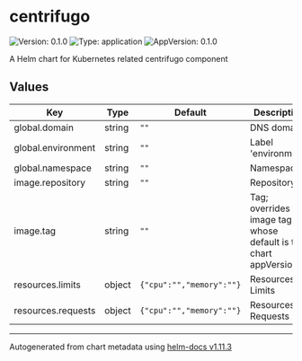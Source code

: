 # centrifugo

![Version: 0.1.0](https://img.shields.io/badge/Version-0.1.0-informational?style=flat-square) ![Type: application](https://img.shields.io/badge/Type-application-informational?style=flat-square) ![AppVersion: 0.1.0](https://img.shields.io/badge/AppVersion-0.1.0-informational?style=flat-square)

A Helm chart for Kubernetes related centrifugo component

## Values

| Key | Type | Default | Description |
|-----|------|---------|-------------|
| global.domain | string | `""` | DNS domain |
| global.environment | string | `""` | Label 'environment' |
| global.namespace | string | `""` | Namespace |
| image.repository | string | `""` | Repository ID |
| image.tag | string | `""` | Tag; overrides the image tag whose default is the chart appVersion. |
| resources.limits | object | `{"cpu":"","memory":""}` | Resources - Limits |
| resources.requests | object | `{"cpu":"","memory":""}` | Resources - Requests |

----------------------------------------------
Autogenerated from chart metadata using [helm-docs v1.11.3](https://github.com/norwoodj/helm-docs/releases/v1.11.3)

